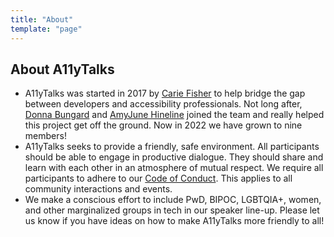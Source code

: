 ```yaml
---
title: "About"
template: "page"
---
```


## About A11yTalks

- A11yTalks was started in 2017 by [Carie Fisher](https://twitter.com/cariefisher) to help bridge the gap between developers and accessibility professionals. Not long after, [Donna Bungard](https://twitter.com/dbungard) and [AmyJune Hineline](https://twitter.com/volkswagenchick) joined the team and really helped this project get off the ground. Now in 2022 we have grown to nine members!
- A11yTalks seeks to provide a friendly, safe environment. All participants should be able to engage in productive dialogue. They should share and learn with each other in an atmosphere of mutual respect. We require all participants to adhere to our [Code of Conduct](/pages/conduct). This applies to all community interactions and events.
- We make a conscious effort to include PwD, BIPOC, LGBTQIA+, women, and other marginalized groups in tech in our speaker line-up. Please let us know if you have ideas on how to make A11yTalks more friendly to all!
